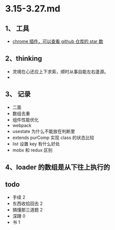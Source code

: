 # 3.15-3.27.md

## 1、 工具

- [chrome 插件，可以查看 github 仓库的 star 数](https://chrome.google.com/webstore/detail/github-star-count/jahogeehepfohgakggfeeimokcgnmdid)

## 2、thinking

- 灵境在心还应上下求索，顺时从事自能左右逢源。
-

## 3、 记录

- 二面
- 数组去重
- 组件性能优化
- webpack
- usestate 为什么不能放在判断里
- extends purComp 实现 class 的状态比较
- list 设置 key 有什么好处
- mobx 和 redux 区别

## 4、loader 的数组是从下往上执行的

## todo

- 手续 2
- 东西收拾回去 2
- 搞懂那三道题 2
- 深蹲 0
- 书 1
